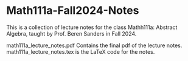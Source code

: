 # Math111a-Fall2024-Notes
This is a collection of lecture notes for the class Mathh111a: Abstract Algebra, taught by Prof. Beren Sanders in Fall 2024.

math111a_lecture_notes.pdf Contains the final pdf of the lecture notes.
math111a_lecture_notes.tex is the LaTeX code for the notes.
